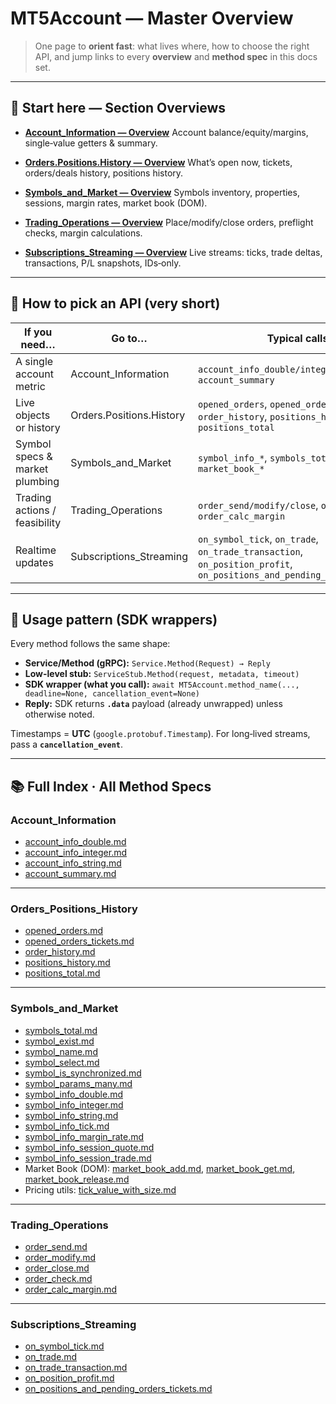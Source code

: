 # MT5Account — Master Overview

> One page to **orient fast**: what lives where, how to choose the right API, and jump links to every **overview** and **method spec** in this docs set.

---

## 🚦 Start here — Section Overviews

* **[Account\_Information — Overview](./Account_Information/Account_Information_Overview.md)**
  Account balance/equity/margins, single‑value getters & summary.

* **[Orders.Positions.History — Overview](./Orders_Positions_History/OrdersPositionsHistory_Overview.md)**
  What’s open now, tickets, orders/deals history, positions history.

* **[Symbols\_and\_Market — Overview](./Symbols_and_Market/SymbolsandMarket_Overview.md)**
  Symbols inventory, properties, sessions, margin rates, market book (DOM).

* **[Trading\_Operations — Overview](./Trading_Operations/TradingOperations_Overview.md)**
  Place/modify/close orders, preflight checks, margin calculations.

* **[Subscriptions\_Streaming — Overview](./Subscriptions_Streaming/SubscriptionsStreaming_Overview.md)**
  Live streams: ticks, trade deltas, transactions, P/L snapshots, IDs‑only.

---

## 🧭 How to pick an API (very short)

| If you need…                   | Go to…                   | Typical calls                                                                                                         |
| ------------------------------ | ------------------------ | --------------------------------------------------------------------------------------------------------------------- |
| A single account metric        | Account\_Information     | `account_info_double/integer/string`, `account_summary`                                                               |
| Live objects or history        | Orders.Positions.History | `opened_orders`, `opened_orders_tickets`, `order_history`, `positions_history`, `positions_total`                     |
| Symbol specs & market plumbing | Symbols\_and\_Market     | `symbol_info_*`, `symbols_total`, `market_book_*`                                                                     |
| Trading actions / feasibility  | Trading\_Operations      | `order_send/modify/close`, `order_check`, `order_calc_margin`                                                         |
| Realtime updates               | Subscriptions\_Streaming | `on_symbol_tick`, `on_trade`, `on_trade_transaction`, `on_position_profit`, `on_positions_and_pending_orders_tickets` |

---

## 🔌 Usage pattern (SDK wrappers)

Every method follows the same shape:

* **Service/Method (gRPC):** `Service.Method(Request) → Reply`
* **Low-level stub:** `ServiceStub.Method(request, metadata, timeout)`
* **SDK wrapper (what you call):** `await MT5Account.method_name(..., deadline=None, cancellation_event=None)`
* **Reply:** SDK returns **`.data`** payload (already unwrapped) unless otherwise noted.

Timestamps = **UTC** (`google.protobuf.Timestamp`). For long‑lived streams, pass a **`cancellation_event`**.

---

## 📚 Full Index · All Method Specs

### Account\_Information

* [account\_info\_double.md](./Account_Information/account_info_double.md)
* [account\_info\_integer.md](./Account_Information/account_info_integer.md)
* [account\_info\_string.md](./Account_Information/account_info_string.md)
* [account\_summary.md](./Account_Information/account_summary.md)

---

### Orders\_Positions\_History

* [opened\_orders.md](./Orders_Positions_History/opened_orders.md)
* [opened\_orders\_tickets.md](./Orders_Positions_History/opened_orders_tickets.md)
* [order\_history.md](./Orders_Positions_History/order_history.md)
* [positions\_history.md](./Orders_Positions_History/positions_history.md)
* [positions\_total.md](./Orders_Positions_History/positions_total.md)

---

### Symbols\_and\_Market

* [symbols\_total.md](./Symbols_and_Market/symbols_total.md)
* [symbol\_exist.md](./Symbols_and_Market/symbol_exist.md)
* [symbol\_name.md](./Symbols_and_Market/symbol_name.md)
* [symbol\_select.md](./Symbols_and_Market/symbol_select.md)
* [symbol\_is\_synchronized.md](./Symbols_and_Market/symbol_is_synchronized.md)
* [symbol\_params\_many.md](./Symbols_and_Market/symbol_params_many.md)
* [symbol\_info\_double.md](./Symbols_and_Market/symbol_info_double.md)
* [symbol\_info\_integer.md](./Symbols_and_Market/symbol_info_integer.md)
* [symbol\_info\_string.md](./Symbols_and_Market/symbol_info_string.md)
* [symbol\_info\_tick.md](./Symbols_and_Market/symbol_info_tick.md)
* [symbol\_info\_margin\_rate.md](./Symbols_and_Market/symbol_info_margin_rate.md)
* [symbol\_info\_session\_quote.md](./Symbols_and_Market/symbol_info_session_quote.md)
* [symbol\_info\_session\_trade.md](./Symbols_and_Market/symbol_info_session_trade.md)
* Market Book (DOM): [market\_book\_add.md](./Symbols_and_Market/market_book_add.md), [market\_book\_get.md](./Symbols_and_Market/market_book_get.md), [market\_book\_release.md](./Symbols_and_Market/market_book_release.md)
* Pricing utils: [tick\_value\_with\_size.md](./Symbols_and_Market/tick_value_with_size.md)

---

### Trading\_Operations

* [order\_send.md](./Trading_Operations/order_send.md)
* [order\_modify.md](./Trading_Operations/order_modify.md)
* [order\_close.md](./Trading_Operations/order_close.md)
* [order\_check.md](./Trading_Operations/order_check.md)
* [order\_calc\_margin.md](./Trading_Operations/order_calc_margin.md)

---

### Subscriptions\_Streaming

* [on\_symbol\_tick.md](./Subscriptions_Streaming/on_symbol_tick.md)
* [on\_trade.md](./Subscriptions_Streaming/on_trade.md)
* [on\_trade\_transaction.md](./Subscriptions_Streaming/on_trade_transaction.md)
* [on\_position\_profit.md](./Subscriptions_Streaming/on_position_profit.md)
* [on\_positions\_and\_pending\_orders\_tickets.md](./Subscriptions_Streaming/on_positions_and_pending_orders_tickets.md)


